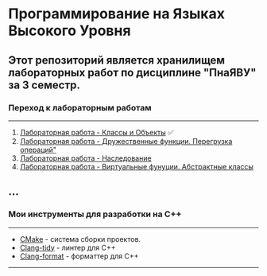# Программирование на Языках Высокого Уровня
## Этот репозиторий является хранилищем лабораторных работ по дисциплине "ПнаЯВУ" за 3 семестр. 
### Переход к лабораторным работам
___
1. [Лабораторная работа - Классы и Объекты](lab1) :white_check_mark:
2. [Лабораторная работа - Дружественные функции. Перегрузка операций"](lab2)
3. [Лабораторная работа - Наследование](lab3)
4. [Лабораторная работа - Виртуальные фунуции. Абстрактные классы](lab4)
## ...

### Мои инструменты для разработки на C++
___
* [CMake](https://cmake.org/cmake/help/latest/guide/tutorial/index.html) - система сборки проектов.
* [Clang-tidy](https://clang.llvm.org/extra/clang-tidy/#clang-tidy) - линтер для C++
* [Clang-format](https://clang.llvm.org/docs/ClangFormat.html) - форматтер для C++
___
